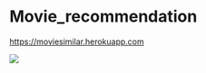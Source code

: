 # Movie_recommendation

https://moviesimilar.herokuapp.com

<img src='https://github.com/vishalbarad/Movie_recommendation/blob/master/ezgif.com-gif-maker.mov'>
